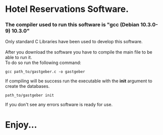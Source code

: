 # Hotel Reservations Software.
### The compiler used to run this software is "gcc (Debian 10.3.0-9) 10.3.0"
Only standard C Libraries have been used to develop this software.<br><br>
After you download the software you have to compile the main file to be able to run it.<br>
To do so run the following command:
```
gcc path_to/gastgeber.c -o gastgeber
```
If compiling will be success run the executable with the  **init**  argument to create the databases.
```
path_to/gastgeber init
```
If you don't see any errors software is ready for use.

# Enjoy...

